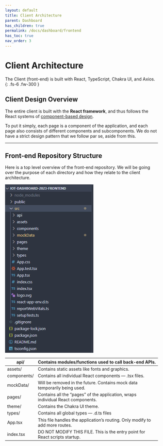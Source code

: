 ```yaml
---
layout: default
title: Client Architecture
parent: Dashboard
has_children: true
permalink: /docs/dashboard/frontend
has_toc: true
nav_order: 3
---
```


# Client Architecture
The Client (front-end) is built with React, TypeScript, Chakra UI, and Axios.
{: .fs-6 .fw-300 }

## Client Design Overview

The entire client is built with the **React framework**, and thus follows the React systems of [component-based design](https://legacy.reactjs.org/docs/design-principles.html). 

To put it simply, each page is a component of the application, and each page also consists of different components and subcomponents. We do not have a strict design pattern that we follow par se, aside from this.

---

## Front-end Repository Structure

Here is a top level overview of the front-end repository. We will be going over the purpose of each directory and how they relate to the client architecture.

![Untitled](./images/1-fe_repo.png)

| api/ | Contains modules/functions used to call back-end APIs. |
| --- | --- |
| assets/ | Contains static assets like fonts and graphics. |
| components/ | Contains all individual React components — .tsx files. |
| mockData/ | Will be removed in the future. Contains mock data temporarily being used. |
| pages/ | Contains all the “pages” of the application, wraps individual React components. |
| theme/ | Contains the Chakra UI theme. |
| types/ | Contains all global types — .d.ts files  |
| App.tsx | This file handles the application’s routing. Only modify to add more routes. |
| index.tsx | DO NOT MODIFY THIS FILE. This is the entry point for React scripts startup. |
